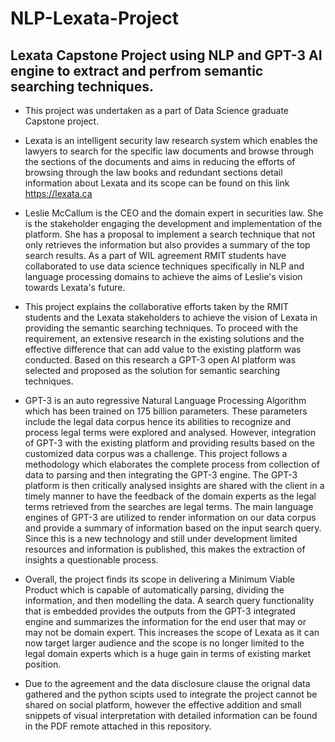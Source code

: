 # NLP-Lexata-Project
## Lexata Capstone Project using NLP and GPT-3 AI engine to extract and perfrom semantic searching techniques.

- This project was undertaken as a part of Data Science graduate Capstone project. 

- Lexata is an intelligent security law research system which enables the lawyers to search for the specific law documents and browse through the sections of the documents and aims in reducing the efforts of browsing through the law books and redundant sections detail information about Lexata and its scope can be found on this link https://lexata.ca

- Leslie McCallum is the CEO and the domain expert in securities law. She is the stakeholder engaging the development and implementation of the platform. She has a proposal to implement a search technique that not only retrieves the information but also provides a summary of the top search results. As a part of WIL agreement RMIT students have collaborated to use data science techniques specifically in NLP and language processing domains to achieve the aims of Leslie's vision towards Lexata's future. 

- This project explains the collaborative efforts taken by the RMIT students and the Lexata stakeholders to achieve the vision of Lexata in providing the semantic searching techniques. To proceed with the requirement, an extensive research in the existing solutions and the effective difference that can add value to the existing platform was conducted. Based on this research a GPT-3 open AI platform was selected and proposed as the solution for semantic searching techniques.

- GPT-3 is an auto regressive Natural Language Processing Algorithm which has been trained on 175 billion parameters. These parameters include the legal data corpus hence its abilities to recognize and process legal terms were explored and analysed. However, integration of GPT-3 with the existing platform and providing results based on the customized data corpus was a challenge. This project follows a methodology which elaborates the complete process from collection of data to parsing and then integrating the GPT-3 engine. The GPT-3 platform is then critically analysed insights are shared with the client in a timely manner to have the feedback of the domain experts as the legal terms retrieved from the searches are legal terms. The main language engines of GPT-3 are utilized to render information on our data corpus and provide a summary of information based on the input search query. Since this is a new technology and still under development limited resources and information is published, this makes the extraction of insights a questionable process.

- Overall, the project finds its scope in delivering a Minimum Viable Product which is capable of automatically parsing, dividing the information, and then modelling the data. A search query functionality that is embedded provides the outputs from the GPT-3 integrated engine and summarizes the information for the end user that may or may not be domain expert. This increases the scope of Lexata as it can now target larger audience and the scope is no longer limited to the legal domain experts which is a huge gain in terms of existing market position.  

- Due to the agreement and the data disclosure clause the orignal data gathered and the python scipts used to integrate the project cannot be shared on social platform, however the effective addition and small snippets of visual interpretation with detailed information can be found in the PDF remote attached in this repository. 
